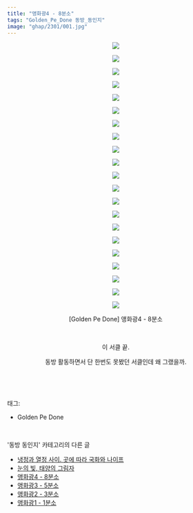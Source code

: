 ```yaml
---
title: "앵화광4 - 8분소"
tags: "Golden_Pe_Done 동방_동인지"
image: "ghap/2301/001.jpg"
---
```

<div class="article">
<p style="text-align: center; clear: none; float: none;"><img src="{{ site.nasurl }}/ghap/2301/001.jpg"/></p>
<p style="text-align: center; clear: none; float: none;"><img src="{{ site.nasurl }}/ghap/2301/002.jpg"/></p>
<p style="text-align: center; clear: none; float: none;"><img src="{{ site.nasurl }}/ghap/2301/003.jpg"/></p>
<p style="text-align: center; clear: none; float: none;"><img src="{{ site.nasurl }}/ghap/2301/004.jpg"/></p>
<p style="text-align: center; clear: none; float: none;"><img src="{{ site.nasurl }}/ghap/2301/005.jpg"/></p>
<p style="text-align: center; clear: none; float: none;"><img src="{{ site.nasurl }}/ghap/2301/006.jpg"/></p>
<p style="text-align: center; clear: none; float: none;"><img src="{{ site.nasurl }}/ghap/2301/007.jpg"/></p>
<p style="text-align: center; clear: none; float: none;"><img src="{{ site.nasurl }}/ghap/2301/008.jpg"/></p>
<p style="text-align: center; clear: none; float: none;"><img src="{{ site.nasurl }}/ghap/2301/009.jpg"/></p>
<p style="text-align: center; clear: none; float: none;"><img src="{{ site.nasurl }}/ghap/2301/010.jpg"/></p>
<p style="text-align: center; clear: none; float: none;"><img src="{{ site.nasurl }}/ghap/2301/011.jpg"/></p>
<p style="text-align: center; clear: none; float: none;"><img src="{{ site.nasurl }}/ghap/2301/012.jpg"/></p>
<p style="text-align: center; clear: none; float: none;"><img src="{{ site.nasurl }}/ghap/2301/013.jpg"/></p>
<p style="text-align: center; clear: none; float: none;"><img src="{{ site.nasurl }}/ghap/2301/014.jpg"/></p>
<p style="text-align: center; clear: none; float: none;"><img src="{{ site.nasurl }}/ghap/2301/015.jpg"/></p>
<p style="text-align: center; clear: none; float: none;"><img src="{{ site.nasurl }}/ghap/2301/016.jpg"/></p>
<p style="text-align: center; clear: none; float: none;"><img src="{{ site.nasurl }}/ghap/2301/017.jpg"/></p>
<p style="text-align: center; clear: none; float: none;"><img src="{{ site.nasurl }}/ghap/2301/018.jpg"/></p>
<p style="text-align: center; clear: none; float: none;"><img src="{{ site.nasurl }}/ghap/2301/019.jpg"/></p>
<p style="text-align: center; clear: none; float: none;"><img src="{{ site.nasurl }}/ghap/2301/020.jpg"/></p>
<p style="text-align: center; clear: none; float: none;"><img src="{{ site.nasurl }}/ghap/2301/021.jpg"/></p>
<p style="text-align: center; clear: none; float: none;">[Golden Pe Done] 앵화광4 - 8분소</p>
<p style="text-align: center; clear: none; float: none;"><br/></p>
<p style="text-align: center; clear: none; float: none;">이 서클 끝.</p>
<p style="text-align: center; clear: none; float: none;">동방 활동하면서 단 한번도 못봤던 서클인데 왜 그랬을까.</p>
<p><br/></p>
</div><br/>
<div class="tagTrail">
<p>태그: </p>
<ul>
<li>Golden Pe Done</li>
</ul>
</div><br/>
<div class="another">
<p>'동방 동인지' 카테고리의 다른 글</p>
<ul>
<li><a href="/2016-09-23-ghap_2304">냉정과 열정 사이. 곳에 따라 국화와 나이프</a></li>
<li><a href="/2016-09-23-ghap_2303">눈의 빛, 태양의 그림자</a></li>
<li><a href="/2016-09-23-ghap_2301">앵화광4 - 8분소</a></li>
<li><a href="/2016-09-23-ghap_2300">앵화광3 - 5분소</a></li>
<li><a href="/2016-09-23-ghap_2299">앵화광2 - 3분소</a></li>
<li><a href="/2016-09-23-ghap_2298">앵화광1 - 1분소</a></li>
</ul>
</div><br/>
<div class="cb_module cb_fluid">
<div class="cb_wrt cb_profile">
</div><!-- commentList close -->
</div><br/>
